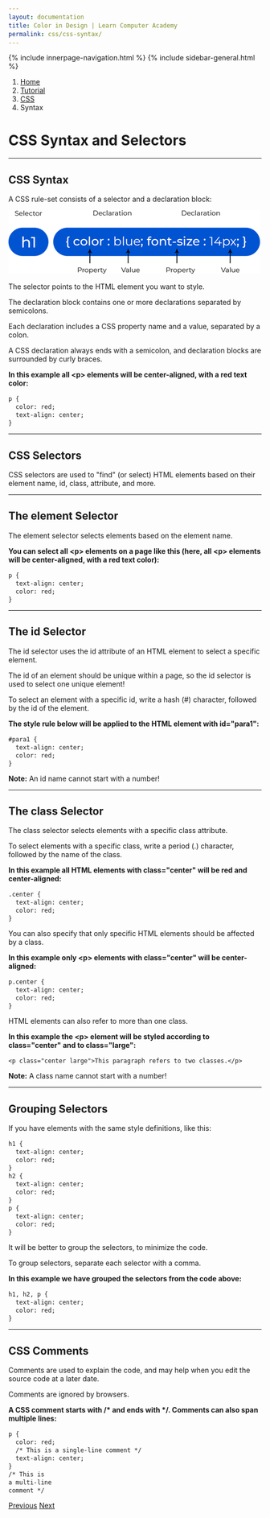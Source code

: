 ```yaml
---
layout: documentation
title: Color in Design | Learn Computer Academy
permalink: css/css-syntax/
---
```

<div class="loader">
{% include innerpage-navigation.html %}
{% include sidebar-general.html %}
            <div class="page-content">
                <div class="content-wrapper">
                    <div class="row">
                        <div class="col-md-9 content">
                            <nav aria-label="breadcrumb">
                                <ol class="breadcrumb">
                                    <li class="breadcrumb-item"><a href="#">Home</a></li>
                                    <li class="breadcrumb-item"><a href="#">Tutorial</a></li>
                                    <li class="breadcrumb-item"><a href="#">CSS</a></li>
                                    <li class="breadcrumb-item active">Syntax</li>
                                </ol>
                            </nav>
                            <!-- Your content goes started here -->
                            <div class="doc-content">
                                <h1>CSS Syntax and Selectors</h1>
                                <hr>
                                <h2>CSS Syntax</h2>
                                <p>A CSS rule-set consists of a selector and a declaration block:</p>
                                <div>
                                    <img src="assets/img/selector2.png" alt="" class="img-fluid">
                                </div>
                                <p>The selector points to the HTML element you want to style.</p>
                                <p>The declaration block contains one or more declarations separated by semicolons.</p>
                                <p>Each declaration includes a CSS property name and a value, separated by a colon.</p>
                                <p>A CSS declaration always ends with a semicolon, and declaration blocks are surrounded by curly braces.</p>
                                <p><b>In this example all &lt;p> elements will be center-aligned, with a red text color:</b></p>
                                <pre class="snippet"><code class="css">p {
  color: red;
  text-align: center;
}</code></pre>
                                <hr>
                                <h2>CSS Selectors</h2>
                                <p>CSS selectors are used to "find" (or select) HTML elements based on their element name, id, class, attribute, and more.</p>
                                <hr>
                                <h2>The element Selector</h2>
                                <p>The element selector selects elements based on the element name.</p>
                                <p><b>You can select all &lt;p> elements on a page like this (here, all &lt;p> elements will be center-aligned, with a red text color):</b></p>
                                <pre class="snippet"><code class="css">p {
  text-align: center;
  color: red;
}</code></pre>
                                <hr>
                                <h2>The id Selector</h2>
                                <p>The id selector uses the id attribute of an HTML element to select a specific element.</p>
                                <p>The id of an element should be unique within a page, so the id selector is used to select one unique element!</p>
                                <p>To select an element with a specific id, write a hash (#) character, followed by the id of the element.</p>
                                <p><b>The style rule below will be applied to the HTML element with id="para1":</b></p>
                                <pre class="snippet"><code class="css">#para1 {
  text-align: center;
  color: red;
}</code></pre>
                                <p><b>Note:</b> An id name cannot start with a number!</p>
                                <hr>
                                <h2>The class Selector</h2>
                                <p>The class selector selects elements with a specific class attribute.</p>
                                <p>To select elements with a specific class, write a period (.) character, followed by the name of the class.</p>
                                <p><b>In this example all HTML elements with class="center" will be red and center-aligned: </b></p>
                                <pre class="snippet"><code class="css">.center {
  text-align: center;
  color: red;
}</code></pre>
                                <p>You can also specify that only specific HTML elements should be affected by a class.</p>
                                <p><b>In this example only &lt;p> elements with class="center" will be center-aligned: </b></p>
                                <pre class="snippet"><code class="css">p.center {
  text-align: center;
  color: red;
}</code></pre>
                                <p>HTML elements can also refer to more than one class.</p>
                                <p><b>In this example the &lt;p> element will be styled according to class="center" and to class="large":</b></p>
                                <pre class="snippet"><code class="html">&lt;p class="center large">This paragraph refers to two classes.&lt;/p></code></pre>
                                <p><b>Note:</b> A class name cannot start with a number!</p>
                                <hr>
                                <h2>Grouping Selectors</h2>
                                <p>If you have elements with the same style definitions, like this:</p>
                                <pre class="snippet"><code class="css">h1 {
  text-align: center;
  color: red;
}
h2 {
  text-align: center;
  color: red;
}
p {
  text-align: center;
  color: red;
}</code></pre>
                                <p>It will be better to group the selectors, to minimize the code.</p>
                                <p>To group selectors, separate each selector with a comma.</p>
                                <p><b>In this example we have grouped the selectors from the code above:</b></p>
                                <pre class="snippet"><code class="css">h1, h2, p {
  text-align: center;
  color: red;
}</code></pre>
                                <hr>
                                <h2>CSS Comments</h2>
                                <p>Comments are used to explain the code, and may help when you edit the source code at a later date.</p>
                                <p>Comments are ignored by browsers.</p>
                                <p><b>A CSS comment starts with /* and ends with */. Comments can also span multiple lines: </b></p>
                                <pre class="snippet"><code class="css">p {
  color: red;
  /* This is a single-line comment */
  text-align: center;
}
/* This is
a multi-line
comment */</code></pre>
                            </div>
                            <!-- /.Your content ends here -->
                            <div class="footer-btn d-flex justify-content-between">
                                <a href="css-intro" class="btn"><i class="fas fa-arrow-circle-left"></i>Previous</a>
                                <a href="css-howto" class="btn">Next<i class="fas fa-arrow-circle-right"></i></a>
                            </div>
                            <!-- /.End of footer button -->
                        </div>
                        <!-- Right Sidebar Start-->
                        <?php include '../includes/right-sidebar-innerpage.php'; ?>
                        <!-- Right-Sidebar End -->
                    </div>
                </div>


